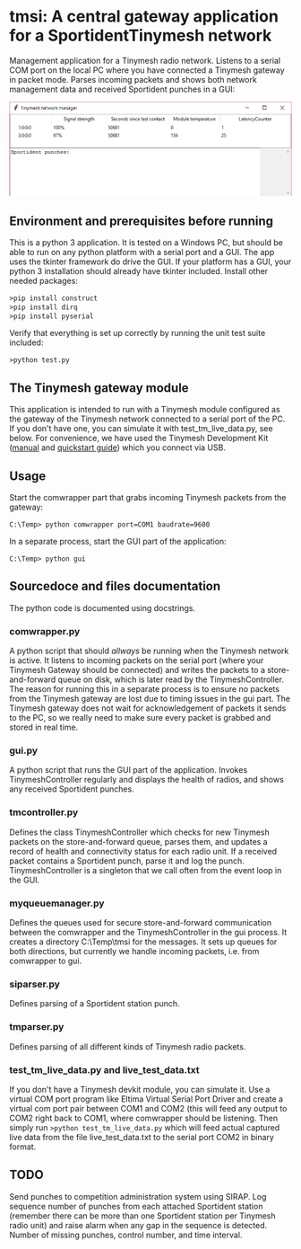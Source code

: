 # tmsi: A central gateway application for a SportidentTinymesh network
Management application for a Tinymesh radio network.
Listens to a serial COM port on the local PC where you have connected a Tinymesh gateway in packet mode. Parses incoming packets and shows both network management data and received Sportident punches in a GUI:

![GUI](2017-10-21.png)

## Environment and prerequisites before running
This is a python 3 application. It is tested on a Windows PC, but should be able to run on any python platform with a serial port and a GUI.
The app uses the tkinter framework do drive the GUI. If your platform has a GUI, your python 3 installation should already have tkinter included.
Install other needed packages:
```
>pip install construct
>pip install dirq
>pip install pyserial
````

Verify that everything is set up correctly by running the unit test suite included:
```
>python test.py
```
## The Tinymesh gateway module
This application is intended to run with a Tinymesh module configured as the gateway of the Tinymesh network connected to a serial port of the PC. If you don't have one, you can simulate it with test_tm_live_data.py, see below.
For convenience, we have used the Tinymesh Development Kit ([manual](https://radiocrafts.com/uploads/rcxxxxdk-usb_user_manual_1_12.pdf) and [quickstart guide](https://radiocrafts.com/uploads/rcxxxxdk-usb_quick_start_1_1.pdf)) which you connect via USB.

## Usage 
Start the comwrapper part that grabs incoming Tinymesh packets from the gateway:
```
C:\Temp> python comwrapper port=COM1 baudrate=9600
```

In a separate process, start the GUI part of the application:
```
C:\Temp> python gui
```
    
## Sourcedoce and files documentation
The python code is documented using docstrings.

### comwrapper.py
A python script that should _allways_ be running when the Tinymesh network is active. It listens to incoming packets on the serial port (where your Tinymesh Gateway should be connected) and writes the packets to a store-and-forward queue on disk, which is later read by the TinymeshController. The reason for running this in a separate process is to ensure no packets from the Tinymesh gateway are lost due to timing issues in the gui part. The Tinymesh gateway does not wait for acknowledgement of packets it sends to the PC, so we really need to make sure every packet is grabbed and stored in real time. 

### gui.py
A python script that runs the GUI part of the application. Invokes TinymeshController regularly and displays the health of radios, and shows any received Sportident punches.

### tmcontroller.py
Defines the class TinymeshController which checks for new Tinymesh packets on the store-and-forward queue, parses them, and updates a record of health and connectivity status for each radio unit. If a received packet contains a Sportident punch, parse it and log the punch. TinymeshController is a singleton that we call often from the event loop in the GUI.

### myqueuemanager.py
Defines the queues used for secure store-and-forward communication between the comwrapper and the TinymeshController in the gui process. It creates a directory C:\Temp\tmsi for the messages. It sets up queues for both directions, but currently we handle incoming packets, i.e. from comwrapper to gui.

### siparser.py
Defines parsing of a Sportident station punch.

### tmparser.py
Defines parsing of all different kinds of Tinymesh radio packets.

### test_tm_live_data.py and live_test_data.txt
If you don't have a Tinymesh devkit module, you can simulate it. 
Use a virtual COM port program like Eltima Virtual Serial Port Driver and create a virtual com port pair between COM1 and COM2 (this will feed any output to COM2 right back to COM1, where comwrapper should be listening.
Then simply run 
```>python test_tm_live_data.py``` 
which will feed actual captured live data from the file live_test_data.txt to the serial port COM2 in binary format. 

## TODO
Send punches to competition administration system using SIRAP.
Log sequence number of punches from each attached Sportident station (remember there can be more than one Sportident station per Tinymesh radio unit) and raise alarm when any gap in the sequence is detected. Number of missing punches, control number, and time interval.
